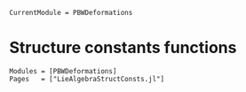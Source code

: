 ```@meta
CurrentModule = PBWDeformations
```

# Structure constants functions

```@autodocs
Modules = [PBWDeformations]
Pages   = ["LieAlgebraStructConsts.jl"]
```
